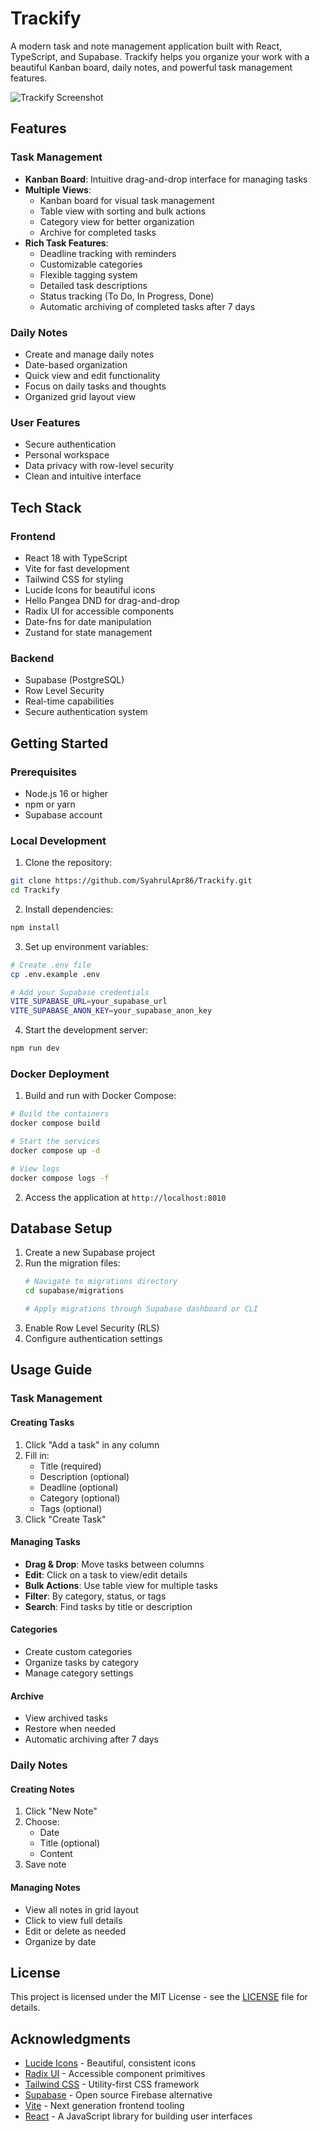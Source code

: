 # Trackify

A modern task and note management application built with React, TypeScript, and Supabase. Trackify helps you organize your work with a beautiful Kanban board, daily notes, and powerful task management features.

![Trackify Screenshot](./media/img.png)

## Features

### Task Management
- **Kanban Board**: Intuitive drag-and-drop interface for managing tasks
- **Multiple Views**: 
  - Kanban board for visual task management
  - Table view with sorting and bulk actions
  - Category view for better organization
  - Archive for completed tasks
- **Rich Task Features**:
  - Deadline tracking with reminders
  - Customizable categories
  - Flexible tagging system
  - Detailed task descriptions
  - Status tracking (To Do, In Progress, Done)
  - Automatic archiving of completed tasks after 7 days

### Daily Notes
- Create and manage daily notes
- Date-based organization
- Quick view and edit functionality
- Focus on daily tasks and thoughts
- Organized grid layout view

### User Features
- Secure authentication
- Personal workspace
- Data privacy with row-level security
- Clean and intuitive interface

## Tech Stack

### Frontend
- React 18 with TypeScript
- Vite for fast development
- Tailwind CSS for styling
- Lucide Icons for beautiful icons
- Hello Pangea DND for drag-and-drop
- Radix UI for accessible components
- Date-fns for date manipulation
- Zustand for state management

### Backend
- Supabase (PostgreSQL)
- Row Level Security
- Real-time capabilities
- Secure authentication system

## Getting Started

### Prerequisites
- Node.js 16 or higher
- npm or yarn
- Supabase account

### Local Development

1. Clone the repository:
```bash
git clone https://github.com/SyahrulApr86/Trackify.git
cd Trackify
```

2. Install dependencies:
```bash
npm install
```

3. Set up environment variables:
```bash
# Create .env file
cp .env.example .env

# Add your Supabase credentials
VITE_SUPABASE_URL=your_supabase_url
VITE_SUPABASE_ANON_KEY=your_supabase_anon_key
```

4. Start the development server:
```bash
npm run dev
```

### Docker Deployment

1. Build and run with Docker Compose:
```bash
# Build the containers
docker compose build

# Start the services
docker compose up -d

# View logs
docker compose logs -f
```

2. Access the application at `http://localhost:8010`

## Database Setup

1. Create a new Supabase project
2. Run the migration files:
   ```bash
   # Navigate to migrations directory
   cd supabase/migrations
   
   # Apply migrations through Supabase dashboard or CLI
   ```
3. Enable Row Level Security (RLS)
4. Configure authentication settings

## Usage Guide

### Task Management

#### Creating Tasks
1. Click "Add a task" in any column
2. Fill in:
   - Title (required)
   - Description (optional)
   - Deadline (optional)
   - Category (optional)
   - Tags (optional)
3. Click "Create Task"

#### Managing Tasks
- **Drag & Drop**: Move tasks between columns
- **Edit**: Click on a task to view/edit details
- **Bulk Actions**: Use table view for multiple tasks
- **Filter**: By category, status, or tags
- **Search**: Find tasks by title or description

#### Categories
- Create custom categories
- Organize tasks by category
- Manage category settings

#### Archive
- View archived tasks
- Restore when needed
- Automatic archiving after 7 days

### Daily Notes

#### Creating Notes
1. Click "New Note"
2. Choose:
   - Date
   - Title (optional)
   - Content
3. Save note

#### Managing Notes
- View all notes in grid layout
- Click to view full details
- Edit or delete as needed
- Organize by date

## License

This project is licensed under the MIT License - see the [LICENSE](LICENSE) file for details.

## Acknowledgments

- [Lucide Icons](https://lucide.dev/) - Beautiful, consistent icons
- [Radix UI](https://www.radix-ui.com/) - Accessible component primitives
- [Tailwind CSS](https://tailwindcss.com/) - Utility-first CSS framework
- [Supabase](https://supabase.com/) - Open source Firebase alternative
- [Vite](https://vitejs.dev/) - Next generation frontend tooling
- [React](https://reactjs.org/) - A JavaScript library for building user interfaces
